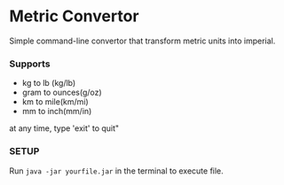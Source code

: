 # Metric Convertor #

Simple command-line convertor that transform metric units into imperial. 

 ### Supports ###
- kg to lb (kg/lb)
- gram to ounces(g/oz)
- km to mile(km/mi)
- mm to inch(mm/in)

at any time, type 'exit' to quit"

### SETUP ### 

Run ```java -jar yourfile.jar``` in the terminal to execute file. 

